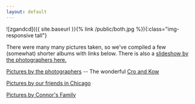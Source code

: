 ```yaml
---
layout: default
---
```

![zgandcd]({{ site.baseurl }}{% link /public/both.jpg %}){:class="img-responsive tall"}

There were many many pictures taken, so we've compiled a few (somewhat) shorter albums with links below. There is also a
[slideshow by the photographers here.](https://www.croandkowlove.com/zoe-connor)

[Pictures by the photographers](https://photos.app.goo.gl/sH6RaJ7KKf17oCTB6) -- The wonderful [Cro and Kow](https://www.croandkowlove.com)

[Pictures by our friends in Chicago](https://photos.app.goo.gl/wRCdgRWRyR9agjzh7)

[Pictures by Connor's Family](https://photos.app.goo.gl/sovaTzATW5V71z5h7)

